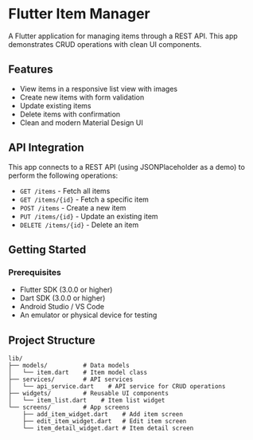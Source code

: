 # Flutter Item Manager

A Flutter application for managing items through a REST API. This app demonstrates CRUD operations with clean UI components.

## Features

- View items in a responsive list view with images
- Create new items with form validation
- Update existing items
- Delete items with confirmation
- Clean and modern Material Design UI


## API Integration

This app connects to a REST API (using JSONPlaceholder as a demo) to perform the following operations:

- `GET /items` - Fetch all items
- `GET /items/{id}` - Fetch a specific item
- `POST /items` - Create a new item
- `PUT /items/{id}` - Update an existing item
- `DELETE /items/{id}` - Delete an item

## Getting Started

### Prerequisites

- Flutter SDK (3.0.0 or higher)
- Dart SDK (3.0.0 or higher)
- Android Studio / VS Code
- An emulator or physical device for testing


## Project Structure

```
lib/
├── models/          # Data models
│   └── item.dart    # Item model class
├── services/        # API services
│   └── api_service.dart    # API service for CRUD operations
├── widgets/         # Reusable UI components
│   └── item_list.dart    # Item list widget
└── screens/         # App screens
    ├── add_item_widget.dart    # Add item screen
    ├── edit_item_widget.dart   # Edit item screen
    └── item_detail_widget.dart # Item detail screen
```
